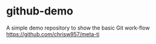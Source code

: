 # github-demo
A simple demo repository to show the basic Git work-flow
https://github.com/chrisw957/meta-ti

